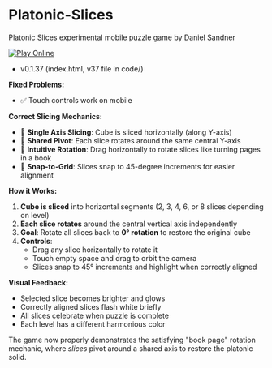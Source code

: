 # Platonic-Slices
Platonic Slices experimental mobile puzzle game by Daniel Sandner

[![Play Online](https://img.shields.io/badge/Play-Online-brightgreen?style=for-the-badge)](https://gamedesigns.github.io/Platonic-Slices)

- v0.1.37 (index.html, v37 file in code/)

**Fixed Problems:**
- ✅ Touch controls work on mobile

**Correct Slicing Mechanics:**
- 🔄 **Single Axis Slicing**: Cube is sliced horizontally (along Y-axis)
- 🔄 **Shared Pivot**: Each slice rotates around the same central Y-axis
- 🔄 **Intuitive Rotation**: Drag horizontally to rotate slices like turning pages in a book
- 🔄 **Snap-to-Grid**: Slices snap to 45-degree increments for easier alignment

**How it Works:**
1. **Cube is sliced** into horizontal segments (2, 3, 4, 6, or 8 slices depending on level)
2. **Each slice rotates** around the central vertical axis independently
3. **Goal**: Rotate all slices back to **0° rotation** to restore the original cube
4. **Controls**: 
   - Drag any slice horizontally to rotate it
   - Touch empty space and drag to orbit the camera
   - Slices snap to 45° increments and highlight when correctly aligned

**Visual Feedback:**
- Selected slice becomes brighter and glows
- Correctly aligned slices flash white briefly
- All slices celebrate when puzzle is complete
- Each level has a different harmonious color

The game now properly demonstrates the satisfying "book page" rotation mechanic, where *slices* pivot around a shared axis to restore the platonic solid.
